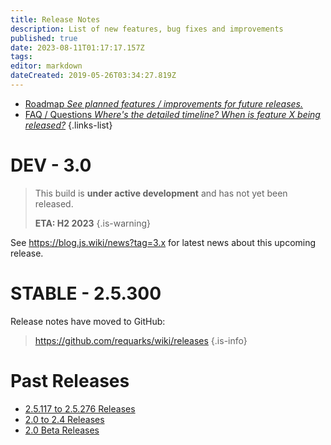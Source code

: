 ```yaml
---
title: Release Notes
description: List of new features, bug fixes and improvements
published: true
date: 2023-08-11T01:17:17.157Z
tags: 
editor: markdown
dateCreated: 2019-05-26T03:34:27.819Z
---
```


- [Roadmap *See planned features / improvements for future releases.*](/releases/roadmap)
- [FAQ / Questions *Where's the detailed timeline? When is feature X being released?*](/releases/about)
{.links-list}

# DEV - 3.0

> This build is **under active development** and has not yet been released.
>
> **ETA: H2 2023**
{.is-warning}

See https://blog.js.wiki/news?tag=3.x for latest news about this upcoming release.

# STABLE - 2.5.300

Release notes have moved to GitHub:
> https://github.com/requarks/wiki/releases
{.is-info}

# Past Releases

- [2.5.117 to 2.5.276 Releases](/releases/2p5)
- [2.0 to 2.4 Releases](/releases/previous)
- [2.0 Beta Releases](/releases/beta)